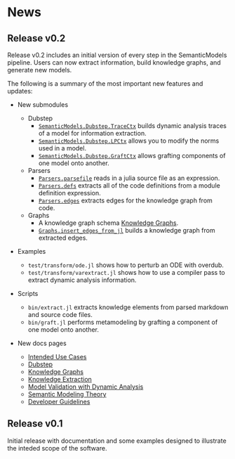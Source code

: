 # News

## Release v0.2

Release v0.2 includes an initial version of every step in the SemanticModels pipeline. 
Users can now extract information, build knowledge graphs, and generate new models.

The following is a summary of the most important new features and updates:

- New submodules
  - Dubstep
    - [`SemanticModels.Dubstep.TraceCtx`](@ref) builds dynamic analysis traces of a model for information extraction.
    - [`SemanticModels.Dubstep.LPCtx`](@ref) allows you to modify the norms used in a model.
    - [`SemanticModels.Dubstep.GraftCtx`](@ref) allows grafting components of one model onto another.
  - Parsers
    - [`Parsers.parsefile`](@ref) reads in a julia source file as an expression.
    - [`Parsers.defs`](@ref) extracts  all of the code definitions from a module definition expression.
    - [`Parsers.edges`](@ref) extracts edges for the knowledge graph from code.
  - Graphs
    - A knowledge graph schema [Knowledge Graphs](@ref).
    - [`Graphs.insert_edges_from_jl`](@ref) builds a knowledge graph from extracted edges.
- Examples
  - `test/transform/ode.jl` shows how to perturb an ODE with overdub.
  - `test/transform/varextract.jl` shows how to use a compiler pass to extract dynamic analysis information.
- Scripts
  - `bin/extract.jl` extracts knowledge elements from parsed markdown and source code files.
  - `bin/graft.jl` performs metamodeling by grafting a component of one model onto another.
  

- New docs pages
  - [Intended Use Cases](@ref)
  - [Dubstep](@ref)
  - [Knowledge Graphs](@ref)
  - [Knowledge Extraction](@ref)
  - [Model Validation with Dynamic Analysis](@ref)
  - [Semantic Modeling Theory](@ref)
  - [Developer Guidelines](@ref)

## Release v0.1

Initial release with documentation and some examples designed to illustrate the inteded scope of the software.
